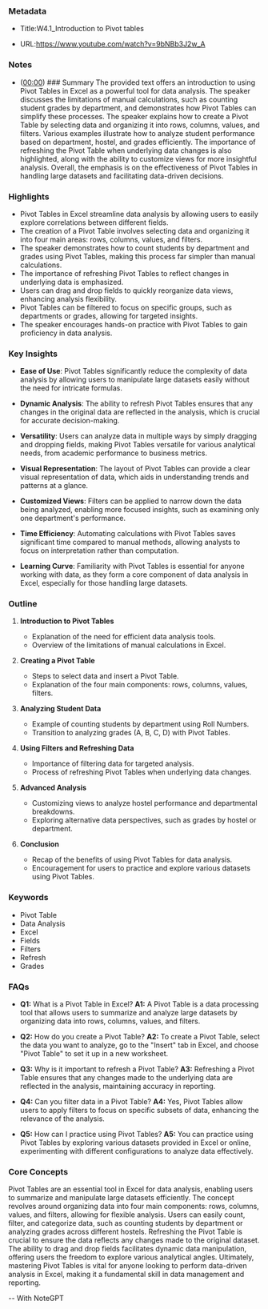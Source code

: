 ### Metadata

- Title:W4.1_Introduction to Pivot tables

- URL:<https://www.youtube.com/watch?v=9bNBb3J2w_A>

### Notes

- ([00:00](https://www.youtube.com/watch?v=9bNBb3J2w_A&t=0s)) ### Summary
The provided text offers an introduction to using Pivot Tables in Excel as a powerful tool for data analysis. The speaker discusses the limitations of manual calculations, such as counting student grades by department, and demonstrates how Pivot Tables can simplify these processes. The speaker explains how to create a Pivot Table by selecting data and organizing it into rows, columns, values, and filters. Various examples illustrate how to analyze student performance based on department, hostel, and grades efficiently. The importance of refreshing the Pivot Table when underlying data changes is also highlighted, along with the ability to customize views for more insightful analysis. Overall, the emphasis is on the effectiveness of Pivot Tables in handling large datasets and facilitating data-driven decisions.

### Highlights

- Pivot Tables in Excel streamline data analysis by allowing users to easily explore correlations between different fields.
- The creation of a Pivot Table involves selecting data and organizing it into four main areas: rows, columns, values, and filters.
- The speaker demonstrates how to count students by department and grades using Pivot Tables, making this process far simpler than manual calculations.
- The importance of refreshing Pivot Tables to reflect changes in underlying data is emphasized.
- Users can drag and drop fields to quickly reorganize data views, enhancing analysis flexibility.
- Pivot Tables can be filtered to focus on specific groups, such as departments or grades, allowing for targeted insights.
- The speaker encourages hands-on practice with Pivot Tables to gain proficiency in data analysis.

### Key Insights

- **Ease of Use**: Pivot Tables significantly reduce the complexity of data analysis by allowing users to manipulate large datasets easily without the need for intricate formulas.
  
- **Dynamic Analysis**: The ability to refresh Pivot Tables ensures that any changes in the original data are reflected in the analysis, which is crucial for accurate decision-making.

- **Versatility**: Users can analyze data in multiple ways by simply dragging and dropping fields, making Pivot Tables versatile for various analytical needs, from academic performance to business metrics.

- **Visual Representation**: The layout of Pivot Tables can provide a clear visual representation of data, which aids in understanding trends and patterns at a glance.

- **Customized Views**: Filters can be applied to narrow down the data being analyzed, enabling more focused insights, such as examining only one department's performance.

- **Time Efficiency**: Automating calculations with Pivot Tables saves significant time compared to manual methods, allowing analysts to focus on interpretation rather than computation.

- **Learning Curve**: Familiarity with Pivot Tables is essential for anyone working with data, as they form a core component of data analysis in Excel, especially for those handling large datasets.

### Outline

1. **Introduction to Pivot Tables**
   - Explanation of the need for efficient data analysis tools.
   - Overview of the limitations of manual calculations in Excel.

2. **Creating a Pivot Table**
   - Steps to select data and insert a Pivot Table.
   - Explanation of the four main components: rows, columns, values, filters.

3. **Analyzing Student Data**
   - Example of counting students by department using Roll Numbers.
   - Transition to analyzing grades (A, B, C, D) with Pivot Tables.

4. **Using Filters and Refreshing Data**
   - Importance of filtering data for targeted analysis.
   - Process of refreshing Pivot Tables when underlying data changes.

5. **Advanced Analysis**
   - Customizing views to analyze hostel performance and departmental breakdowns.
   - Exploring alternative data perspectives, such as grades by hostel or department.

6. **Conclusion**
   - Recap of the benefits of using Pivot Tables for data analysis.
   - Encouragement for users to practice and explore various datasets using Pivot Tables.

### Keywords

- Pivot Table
- Data Analysis
- Excel
- Fields
- Filters
- Refresh
- Grades

### FAQs

- **Q1:** What is a Pivot Table in Excel?
  **A1:** A Pivot Table is a data processing tool that allows users to summarize and analyze large datasets by organizing data into rows, columns, values, and filters.

- **Q2:** How do you create a Pivot Table?
  **A2:** To create a Pivot Table, select the data you want to analyze, go to the "Insert" tab in Excel, and choose "Pivot Table" to set it up in a new worksheet.

- **Q3:** Why is it important to refresh a Pivot Table?
  **A3:** Refreshing a Pivot Table ensures that any changes made to the underlying data are reflected in the analysis, maintaining accuracy in reporting.

- **Q4:** Can you filter data in a Pivot Table?
  **A4:** Yes, Pivot Tables allow users to apply filters to focus on specific subsets of data, enhancing the relevance of the analysis.

- **Q5:** How can I practice using Pivot Tables?
  **A5:** You can practice using Pivot Tables by exploring various datasets provided in Excel or online, experimenting with different configurations to analyze data effectively.

### Core Concepts

Pivot Tables are an essential tool in Excel for data analysis, enabling users to summarize and manipulate large datasets efficiently. The concept revolves around organizing data into four main components: rows, columns, values, and filters, allowing for flexible analysis. Users can easily count, filter, and categorize data, such as counting students by department or analyzing grades across different hostels. Refreshing the Pivot Table is crucial to ensure the data reflects any changes made to the original dataset. The ability to drag and drop fields facilitates dynamic data manipulation, offering users the freedom to explore various analytical angles. Ultimately, mastering Pivot Tables is vital for anyone looking to perform data-driven analysis in Excel, making it a fundamental skill in data management and reporting.

-- With NoteGPT
